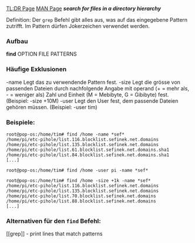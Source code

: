[TL:DR Page](https://github.com/tldr-pages/tldr/blob/main/pages/common/find.md)
[MAN Page](https://man7.org/linux/man-pages/man1/find.1.html)
***search for files in a directory hierarchy***

Definition: Der `grep` Befehl gibt alles aus, was auf das eingegebene Pattern zutrifft. Im Pattern dürfen Jokerzeichen verwendet werden.

### Aufbau
**find** OPTION FILE PATTERNS

### Häufige Exklusionen
-name
	Legt das zu verwendende Pattern fest.
-size
	Legt die grösse von passenden Dateien durch nachfolgende Angabe mit operand (+ = mehr als, - = weniger als) Zahl und Einheit (M = Mebibyte, G = Gibibyte) fest. (Beispiel: -size +10M)
-user
	Legt den User fest, dem passende Dateien gehören müssen. (Beispiel: -user tim)
	
### Beispiele:
```
root@pop-os:/home/tim# find /home -name *sef*
/home/pi/etc-pihole/list.116.blocklist.sefinek.net.domains
/home/pi/etc-pihole/list.135.blocklist.sefinek.net.domains
/home/pi/etc-pihole/list.61.blocklist.sefinek.net.domains.sha1
/home/pi/etc-pihole/list.84.blocklist.sefinek.net.domains.sha1
[...]
```

```
root@pop-os:/home/tim# find /home -user pi -name *sef*

```

```
root@pop-os:/home/tim# find /home -size +1k -name *sef*
/home/pi/etc-pihole/list.116.blocklist.sefinek.net.domains
/home/pi/etc-pihole/list.135.blocklist.sefinek.net.domains
/home/pi/etc-pihole/list.70.blocklist.sefinek.net.domains
/home/pi/etc-pihole/list.88.blocklist.sefinek.net.domains
[...]
```
### Alternativen für den `find` Befehl:
[[grep]] - print lines that match patterns